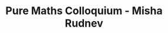 ---
layout: seminartalk
speaker: Misha Rudnev
speakerinst: University of Bristol
speakershortinst: Bristol
speakerurl: https://people.maths.bris.ac.uk/~maxmr/index.html
talktitle: 
talkdate: Mar 30 2023
talkterm: "2023S2"
talktime: "16.00"
talkplace: MI Theatre C
title: "Pure Maths Colloquium - Misha Rudnev"
---